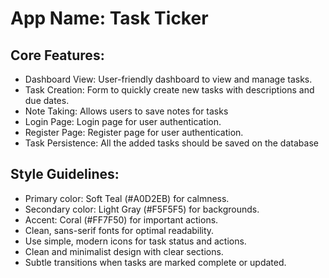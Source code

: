 # **App Name**: Task Ticker

## Core Features:

- Dashboard View: User-friendly dashboard to view and manage tasks.
- Task Creation: Form to quickly create new tasks with descriptions and due dates.
- Note Taking: Allows users to save notes for tasks
- Login Page: Login page for user authentication.
- Register Page: Register page for user authentication.
- Task Persistence: All the added tasks should be saved on the database

## Style Guidelines:

- Primary color: Soft Teal (#A0D2EB) for calmness.
- Secondary color: Light Gray (#F5F5F5) for backgrounds.
- Accent: Coral (#FF7F50) for important actions.
- Clean, sans-serif fonts for optimal readability.
- Use simple, modern icons for task status and actions.
- Clean and minimalist design with clear sections.
- Subtle transitions when tasks are marked complete or updated.